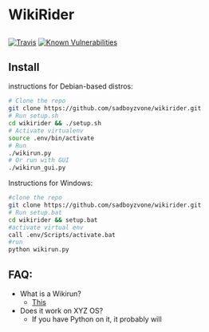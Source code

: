 # WikiRider
##
[![Travis](https://img.shields.io/travis/sadboyzvone/wikirider.svg)](https://travis-ci.org/sadboyzvone/wikirider/)
[![Known Vulnerabilities](https://snyk.io/test/github/sadboyzvone/wikirider/badge.svg)](https://snyk.io/test/github/sadboyzvone/wikirider)
## Install
instructions for Debian-based distros:
```bash
# Clone the repo
git clone https://github.com/sadboyzvone/wikirider.git
# Run setup.sh
cd wikirider && ./setup.sh
# Activate virtualenv
source .env/bin/activate
# Run
./wikirun.py
# Or run with GUI
./wikirun_gui.py
```

Instructions for Windows:
```bash
#clone the repo
git clone https://github.com/sadboyzvone/wikirider.git
# Run setup.bat
cd wikirider && setup.bat
#activate virtual env
call .env/Scripts/activate.bat
#run
python wikirun.py
```

## FAQ:
* What is a Wikirun?
	* [This](http://www.urbandictionary.com/define.php?term=Wikirun)
* Does it work on XYZ OS?
	* If you have Python on it, it probably will
